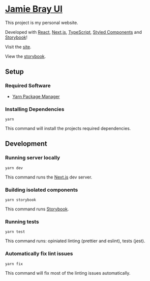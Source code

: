 # [Jamie Bray UI][Live Site]

This project is my personal website.

Developed with [React][React], [Next.js][NextJs], [TypeScript][TypeScript], [Styled Components][StyledComponents] and [Storybook][Storybook]!

Visit the [site][Live Site].

View the [storybook][Live Storybook].

## Setup

### Required Software

- [Yarn Package Manager][Yarn]

### Installing Dependencies

`yarn`

This command will install the projects required dependencies.

## Development

### Running server locally

`yarn dev`

This command runs the [Next.js][NextJs] dev server.

### Building isolated components

`yarn storybook`

This command runs [Storybook][Storybook].

### Running tests

`yarn test`

This command runs: opiniated linting (prettier and eslint), tests (jest).

### Automatically fix lint issues

`yarn fix`

This command will fix most of the linting issues automatically.

[Jest]: https://jestjs.io/
[Live Site]: https://jamiebray.me/
[Live Storybook]: https://storybook.jamiebray.me/
[NextJs]: https://nextjs.org/
[React]: https://reactjs.org/
[Storybook]: https://storybook.js.org/
[StyledComponents]: https://styled-components.com/
[TypeScript]: https://www.typescriptlang.org/
[Yarn]: https://yarnpkg.com/en/docs/install
